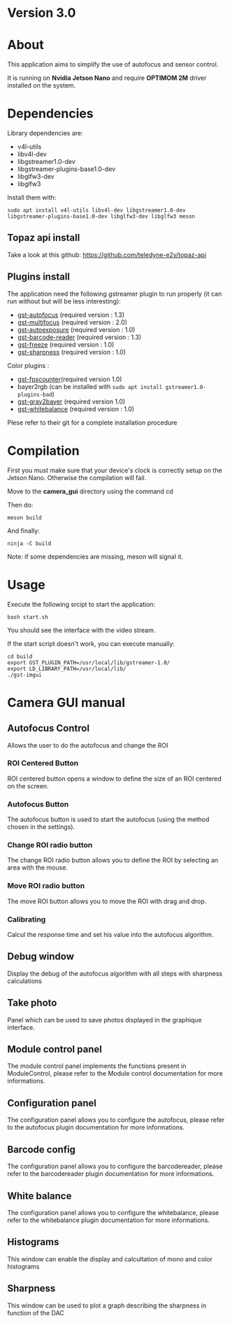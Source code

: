 # Version 3.0

# About

This application aims to simplify the use of autofocus and sensor control.

It is running on **Nvidia Jetson Nano** and require **OPTIMOM 2M** driver installed on the system.

# Dependencies
Library dependencies are:
- v4l-utils
- libv4l-dev
- libgstreamer1.0-dev
- libgstreamer-plugins-base1.0-dev
- libglfw3-dev
- libglfw3



Install them with: 

	sudo apt install v4l-utils libv4l-dev libgstreamer1.0-dev libgstreamer-plugins-base1.0-dev libglfw3-dev libglfw3 meson
	
	
## Topaz api install
Take a look at this github: 
https://github.com/teledyne-e2v/topaz-api

## Plugins install

The application need the following gstreamer plugin to run properly (it can run without but will be less interesting):
- [gst-autofocus](https://github.com/teledyne-e2v/gst-autofocus) (required version : 1.3)
- [gst-multifocus](https://github.com/teledyne-e2v/gst-multifocus) (required version : 2.0)
- [gst-autoexposure](https://github.com/teledyne-e2v/gst-autoexposure) (required version : 1.0)
- [gst-barcode-reader](https://github.com/teledyne-e2v/gst-barcode-reader) (required version : 1.3)
- [gst-freeze](https://github.com/teledyne-e2v/gst-freeze) (required version : 1.0)
- [gst-sharpness](https://github.com/teledyne-e2v/gst-sharpness) (required version : 1.0)

Color plugins :
- [gst-fpscounter](https://github.com/teledyne-e2v/gst-fpscounter)(required version 1.0)
- bayer2rgb (can be installed with ```sudo apt install gstreamer1.0-plugins-bad```)
- [gst-gray2bayer](https://github.com/teledyne-e2v/gst-gray2bayer) (required version 1.0)
- [gst-whitebalance](https://github.com/teledyne-e2v/gst-whitebalance) (required version : 1.0)

Plese refer to their git for a complete installation procedure

# Compilation
First you must make sure that your device's clock is correctly setup on the Jetson Nano.
Otherwise the compilation will fail.

Move to the **camera_gui** directory using the command cd

Then do:

    meson build

And finally:

    ninja -C build

Note: if some dependencies are missing, meson will signal it.

# Usage

Execute the following srcipt to start the application:

	bash start.sh

You should see the interface with the video stream.

If the start script doesn't work, you can execute manually:

	cd build
	export GST_PLUGIN_PATH=/usr/local/lib/gstreamer-1.0/
	export LD_LIBRARY_PATH=/usr/local/lib/
	./gst-imgui

# Camera GUI manual

## Autofocus Control

Allows the user to do the autofocus and change the ROI

### ROI Centered Button

ROI centered button opens a window to define the size of an ROI centered on the screen.

### Autofocus Button

The autofocus button is used to start the autofocus (using the method chosen in the settings).

### Change ROI radio button

The change ROI radio button allows you to define the ROI by selecting an area with the mouse.

### Move ROI radio button 

The move ROI button allows you to move the ROI with drag and drop.

### Calibrating

Calcul the response time and set his value into the autofocus algorithm.

## Debug window 

Display the debug of the autofocus algorithm with all steps with sharpness calculations

## Take photo

Panel which can be used to save photos displayed in the graphique interface.

## Module control panel

The module control panel implements the functions present in ModuleControl, please refer to the Module control documentation for more informations.

## Configuration panel

The configuration panel allows you to configure the autofocus, please refer to the autofocus plugin documentation for more informations.

## Barcode config

The configuration panel allows you to configure the barcodereader, please refer to the barcodereader plugin documentation for more informations.

## White balance 

The configuration panel allows you to configure the whitebalance, please refer to the whitebalance plugin documentation for more informations.

## Histograms 

This window can enable the display and calcultation of mono and color histograms 

## Sharpness

This window can be used to plot a graph describing the sharpness in function of the DAC
